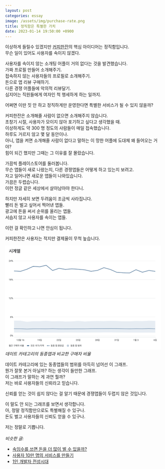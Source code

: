 ```yaml
---
layout: post
categories: essay
image: /assets/img/purchase-rate.png
title: 정직함은 특별한 가치
date: 2023-01-14 19:50:00 +0900
---
```


이상하게 들릴수 있겠지만 [커피한잔](https://withcoffee.app/)의 핵심 아이디어는 정직함입니다.  
무슨 일이 있어도 사용자를 속이지 않겠다.

사용자를 속이지 않는 소개팅 어플이 거의 없다는 것을 발견했습니다.  
가짜 프로필 만들어 소개해주기.  
접속하지 않는 사용자들의 프로필로 소개해주기.  
돈으로 앱 리뷰 구매하기.  
다른 경쟁 어플들에 악의적 리뷰달기.  
심지어는 직원들에게 여자인 척 행세하게 하는 일까지.

어쩌면 이딴 짓 안 하고 정직하게만 운영한다면 특별한 서비스가 될 수 있지 않을까?

커피한잔은 소개해줄 사람이 없으면 소개해주지 않습니다.  
초창기 시절, 사용자가 모이지 않아 포기하고 싶다고 생각했을 때.  
이상하게도 약 300 명 정도의 사람들이 매일 접속했습니다.  
하루도 거르지 않고 몇 달 동안이나.  
아니, 앱을 켜면 소개해줄 사람이 없다고 말하는 이 망한 어플에 도대체 왜 들어오는 거야?  
힘이 되긴 했지만 그때는 그 이유를 잘 몰랐습니다.

가끔씩 플레이스토어를 둘러봅니다.  
무슨 앱들이 새로 나왔는지, 다른 경쟁앱들은 어떻게 하고 있는지 보려고.  
자고 일어나면 새로운 앱들이 나와있습니다.  
가끔은 두렵습니다.  
이런 정글 같은 세상에서 살아남아야 한다니.

하지만 자세히 보면 두려움이 조금씩 사라집니다.  
빨리 돈 벌고 싶어서 찍어낸 앱들.  
광고에 돈을 써서 순위를 올리는 앱들.  
서슴지 않고 사용자를 속이는 앱들.

이런 걸 확인하고 나면 안심이 됩니다.

커피한잔은 사용자는 적지만 결제율이 무척 높습니다.  

![구매 비율](/assets/img/purchase-rate.png)  
*데이트 카테고리의 동종앱과 비교한 구매자 비율*

데이트 카테고리에 있는 동종앱들의 범위를 아득히 넘어선 이 그래프.  
뭔가 잘못 본거 아닐까? 하는 생각이 들만한 그래프.  
이 그래프가 말하는 게 과연 뭘까?  
저는 바로 사용자들의 신뢰라고 믿습니다.  

신뢰를 얻는 것이 쉽지 않다는 걸 알기 때문에 경쟁앱들이 두렵지 않은 것입니다.

이 말도 안 되는 그래프를 보면서 생각합니다.  
아, 정말 정직함만으로도 특별해질 수 있구나.  
돈도 벌고 사용자들의 신뢰도 얻을 수 있구나.

저는 정말로 기쁩니다.
<br>
<br>
*비슷한 글:*
* [속임수를 쓰면 돈을 더 많이 벌 수 있을까?](https://brunch.co.kr/@buildingking/100)
* [사용자 10만 명의 서비스를 만들기](https://brunch.co.kr/@buildingking/117)
* [1인 개발자 전성시대](/essay/2022/09/14/successful-developer.html)
